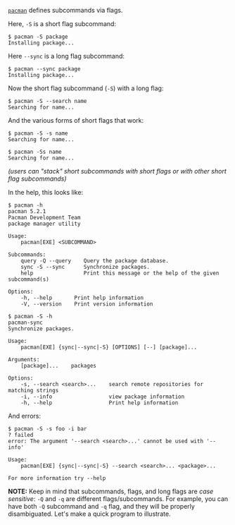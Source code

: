 [`pacman`](https://wiki.archlinux.org/index.php/pacman) defines subcommands via flags.

Here, `-S` is a short flag subcommand:
```console
$ pacman -S package
Installing package...

```

Here `--sync` is a long flag subcommand:
```console
$ pacman --sync package
Installing package...

```

Now the short flag subcommand (`-S`) with a long flag:
```console
$ pacman -S --search name
Searching for name...

```

And the various forms of short flags that work:
```console
$ pacman -S -s name
Searching for name...

$ pacman -Ss name
Searching for name...

```
*(users can "stack" short subcommands with short flags or with other short flag subcommands)*

In the help, this looks like:
```console
$ pacman -h
pacman 5.2.1
Pacman Development Team
package manager utility

Usage:
    pacman[EXE] <SUBCOMMAND>

Subcommands:
    query -Q --query    Query the package database.
    sync -S --sync      Synchronize packages.
    help                Print this message or the help of the given subcommand(s)

Options:
    -h, --help       Print help information
    -V, --version    Print version information

$ pacman -S -h
pacman-sync 
Synchronize packages.

Usage:
    pacman[EXE] {sync|--sync|-S} [OPTIONS] [--] [package]...

Arguments:
    [package]...    packages

Options:
    -s, --search <search>...    search remote repositories for matching strings
    -i, --info                  view package information
    -h, --help                  Print help information

```

And errors:
```console
$ pacman -S -s foo -i bar
? failed
error: The argument '--search <search>...' cannot be used with '--info'

Usage:
    pacman[EXE] {sync|--sync|-S} --search <search>... <package>...

For more information try --help

```

**NOTE:** Keep in mind that subcommands, flags, and long flags are *case sensitive*: `-Q` and `-q` are different flags/subcommands. For example, you can have both `-Q` subcommand and `-q` flag, and they will be properly disambiguated.
Let's make a quick program to illustrate.
